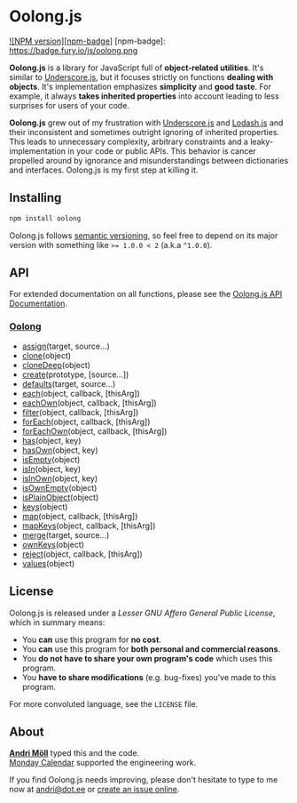 Oolong.js
=========
[![NPM version][npm-badge]](http://badge.fury.io/js/oolong)
[npm-badge]: https://badge.fury.io/js/oolong.png

**Oolong.js** is a library for JavaScript full of **object-related
utilities**.  It's similar to [Underscore.js][underscore], but it focuses
strictly on functions **dealing with objects**.  It's implementation emphasizes
**simplicity** and **good taste**. For example, it always **takes inherited
properties** into account leading to less surprises for users of your code.

**Oolong.js** grew out of my frustration with [Underscore.js][underscore]
and [Lodash.js][lodash] and their inconsistent and sometimes outright ignoring
of inherited properties. This leads to unnecessary complexity, arbitrary
constraints and a leaky-implementation in your code or public APIs. This
behavior is cancer propelled around by ignorance and misunderstandings between
dictionaries and interfaces. Oolong.js is my first step at killing it.

[underscore]: https://underscorejs.org
[lodash]: https://lodash.com


Installing
----------
```sh
npm install oolong
```

Oolong.js follows [semantic versioning](http://semver.org/), so feel free to
depend on its major version with something like `>= 1.0.0 < 2` (a.k.a `^1.0.0`).


API
---
For extended documentation on all functions, please see the
[Oolong.js API Documentation][api].

[api]: https://github.com/moll/js-oolong/blob/master/doc/API.md

### [Oolong](https://github.com/moll/js-oolong/blob/master/doc/API.md#Oolong)
- [assign](https://github.com/moll/js-oolong/blob/master/doc/API.md#Oolong.assign)(target, source...)
- [clone](https://github.com/moll/js-oolong/blob/master/doc/API.md#Oolong.clone)(object)
- [cloneDeep](https://github.com/moll/js-oolong/blob/master/doc/API.md#Oolong.cloneDeep)(object)
- [create](https://github.com/moll/js-oolong/blob/master/doc/API.md#Oolong.create)(prototype, [source...])
- [defaults](https://github.com/moll/js-oolong/blob/master/doc/API.md#Oolong.defaults)(target, source...)
- [each](https://github.com/moll/js-oolong/blob/master/doc/API.md#Oolong.each)(object, callback, [thisArg])
- [eachOwn](https://github.com/moll/js-oolong/blob/master/doc/API.md#Oolong.eachOwn)(object, callback, [thisArg])
- [filter](https://github.com/moll/js-oolong/blob/master/doc/API.md#Oolong.filter)(object, callback, [thisArg])
- [forEach](https://github.com/moll/js-oolong/blob/master/doc/API.md#Oolong.forEach)(object, callback, [thisArg])
- [forEachOwn](https://github.com/moll/js-oolong/blob/master/doc/API.md#Oolong.forEachOwn)(object, callback, [thisArg])
- [has](https://github.com/moll/js-oolong/blob/master/doc/API.md#Oolong.has)(object, key)
- [hasOwn](https://github.com/moll/js-oolong/blob/master/doc/API.md#Oolong.hasOwn)(object, key)
- [isEmpty](https://github.com/moll/js-oolong/blob/master/doc/API.md#Oolong.isEmpty)(object)
- [isIn](https://github.com/moll/js-oolong/blob/master/doc/API.md#Oolong.isIn)(object, key)
- [isInOwn](https://github.com/moll/js-oolong/blob/master/doc/API.md#Oolong.isInOwn)(object, key)
- [isOwnEmpty](https://github.com/moll/js-oolong/blob/master/doc/API.md#Oolong.isOwnEmpty)(object)
- [isPlainObject](https://github.com/moll/js-oolong/blob/master/doc/API.md#Oolong.isPlainObject)(object)
- [keys](https://github.com/moll/js-oolong/blob/master/doc/API.md#Oolong.keys)(object)
- [map](https://github.com/moll/js-oolong/blob/master/doc/API.md#Oolong.map)(object, callback, [thisArg])
- [mapKeys](https://github.com/moll/js-oolong/blob/master/doc/API.md#Oolong.mapKeys)(object, callback, [thisArg])
- [merge](https://github.com/moll/js-oolong/blob/master/doc/API.md#Oolong.merge)(target, source...)
- [ownKeys](https://github.com/moll/js-oolong/blob/master/doc/API.md#Oolong.ownKeys)(object)
- [reject](https://github.com/moll/js-oolong/blob/master/doc/API.md#Oolong.reject)(object, callback, [thisArg])
- [values](https://github.com/moll/js-oolong/blob/master/doc/API.md#Oolong.values)(object)


License
-------
Oolong.js is released under a *Lesser GNU Affero General Public License*,
which in summary means:

- You **can** use this program for **no cost**.
- You **can** use this program for **both personal and commercial reasons**.
- You **do not have to share your own program's code** which uses this program.
- You **have to share modifications** (e.g. bug-fixes) you've made to this
  program.

For more convoluted language, see the `LICENSE` file.


About
-----
**[Andri Möll][moll]** typed this and the code.  
[Monday Calendar][monday] supported the engineering work.

If you find Oolong.js needs improving, please don't hesitate to type to me
now at [andri@dot.ee][email] or [create an issue online][issues].

[email]: mailto:andri@dot.ee
[issues]: https://github.com/moll/js-oolong/issues
[moll]: http://themoll.com
[monday]: https://mondayapp.com
